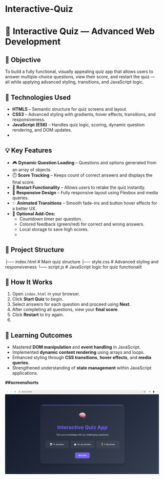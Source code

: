 # Interactive-Quiz


# 🧠 Interactive Quiz  — Advanced Web Development  
## 🎯 Objective  
To build a fully functional, visually appealing quiz app that allows users to answer multiple-choice questions, view their score, and restart the quiz — all while applying advanced styling, transitions, and JavaScript logic.  

## 🧱 Technologies Used  
- **HTML5** – Semantic structure for quiz screens and layout.  
- **CSS3** – Advanced styling with gradients, hover effects, transitions, and responsiveness.  
- **JavaScript (ES6)** – Handles quiz logic, scoring, dynamic question rendering, and DOM updates.
- 
## 💡 Key Features  
- 🎮 **Dynamic Question Loading** – Questions and options generated from an array of objects.  
- ⏱️ **Score Tracking** – Keeps count of correct answers and displays the final score.  
- 🔁 **Restart Functionality** – Allows users to retake the quiz instantly.  
- 🧩 **Responsive Design** – Fully responsive layout using Flexbox and media queries.  
- ✨ **Animated Transitions** – Smooth fade-ins and button hover effects for a better UX.  
- 💬 **Optional Add-Ons:**  
  - Countdown timer per question.  
  - Colored feedback (green/red) for correct and wrong answers.  
  - Local storage to save high scores.
  - 
## 📂 Project Structure  
├── index.html # Main quiz structure
├── style.css # Advanced styling and responsiveness
└── script.js # JavaScript logic for quiz functionalit

## 🚀 How It Works  
1. Open `index.html` in your browser.  
2. Click **Start Quiz** to begin.  
3. Select answers for each question and proceed using **Next**.  
4. After completing all questions, view your **final score**.  
5. Click **Restart** to try again.
6. 
## 🧠 Learning Outcomes  
- Mastered **DOM manipulation** and **event handling** in JavaScript.  
- Implemented **dynamic content rendering** using arrays and loops.  
- Enhanced styling through **CSS transitions**, **hover effects**, and **media queries**.  
- Strengthened understanding of **state management** within JavaScript applications.

**##screenshorts**

![image alt](https://github.com/udaykumarganji/Interactive-Quiz-/blob/380aafcd93d0973874f0ab8d7e1d615ff31e02eb/1st.jpg)


